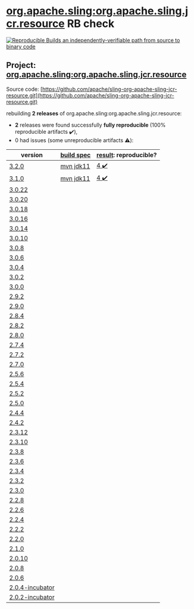 [org.apache.sling:org.apache.sling.jcr.resource](https://search.maven.org/artifact/org.apache.sling/org.apache.sling.jcr.resource/) RB check
=======

[![Reproducible Builds](https://reproducible-builds.org/images/logos/rb.svg) an independently-verifiable path from source to binary code](https://reproducible-builds.org/)

## Project: [org.apache.sling:org.apache.sling.jcr.resource](https://search.maven.org/artifact/org.apache.sling/org.apache.sling.jcr.resource/)

Source code: [https://github.com/apache/sling-org-apache-sling-jcr-resource.git](https://github.com/apache/sling-org-apache-sling-jcr-resource.git)

rebuilding **2 releases** of org.apache.sling:org.apache.sling.jcr.resource:
- **2** releases were found successfully **fully reproducible** (100% reproducible artifacts :heavy_check_mark:),
- 0 had issues (some unreproducible artifacts :warning:):

| version | [build spec](BUILDSPEC.md) | [result](https://reproducible-builds.org/docs/jvm/): reproducible? |
| -- | --------- | ------ |
| [3.2.0](https://search.maven.org/artifact/org.apache.sling/org.apache.sling.jcr.resource/3.2.0/pom) | [mvn jdk11](org.apache.sling.jcr.resource-3.2.0.buildspec) | [4 :heavy_check_mark: ](org.apache.sling.jcr.resource-3.2.0.buildcompare) |
| [3.1.0](https://search.maven.org/artifact/org.apache.sling/org.apache.sling.jcr.resource/3.1.0/pom) | [mvn jdk11](org.apache.sling.jcr.resource-3.1.0.buildspec) | [4 :heavy_check_mark: ](org.apache.sling.jcr.resource-3.1.0.buildcompare) |
| [3.0.22](https://search.maven.org/artifact/org.apache.sling/org.apache.sling.jcr.resource/3.0.22/pom) | | |
| [3.0.20](https://search.maven.org/artifact/org.apache.sling/org.apache.sling.jcr.resource/3.0.20/pom) | | |
| [3.0.18](https://search.maven.org/artifact/org.apache.sling/org.apache.sling.jcr.resource/3.0.18/pom) | | |
| [3.0.16](https://search.maven.org/artifact/org.apache.sling/org.apache.sling.jcr.resource/3.0.16/pom) | | |
| [3.0.14](https://search.maven.org/artifact/org.apache.sling/org.apache.sling.jcr.resource/3.0.14/pom) | | |
| [3.0.10](https://search.maven.org/artifact/org.apache.sling/org.apache.sling.jcr.resource/3.0.10/pom) | | |
| [3.0.8](https://search.maven.org/artifact/org.apache.sling/org.apache.sling.jcr.resource/3.0.8/pom) | | |
| [3.0.6](https://search.maven.org/artifact/org.apache.sling/org.apache.sling.jcr.resource/3.0.6/pom) | | |
| [3.0.4](https://search.maven.org/artifact/org.apache.sling/org.apache.sling.jcr.resource/3.0.4/pom) | | |
| [3.0.2](https://search.maven.org/artifact/org.apache.sling/org.apache.sling.jcr.resource/3.0.2/pom) | | |
| [3.0.0](https://search.maven.org/artifact/org.apache.sling/org.apache.sling.jcr.resource/3.0.0/pom) | | |
| [2.9.2](https://search.maven.org/artifact/org.apache.sling/org.apache.sling.jcr.resource/2.9.2/pom) | | |
| [2.9.0](https://search.maven.org/artifact/org.apache.sling/org.apache.sling.jcr.resource/2.9.0/pom) | | |
| [2.8.4](https://search.maven.org/artifact/org.apache.sling/org.apache.sling.jcr.resource/2.8.4/pom) | | |
| [2.8.2](https://search.maven.org/artifact/org.apache.sling/org.apache.sling.jcr.resource/2.8.2/pom) | | |
| [2.8.0](https://search.maven.org/artifact/org.apache.sling/org.apache.sling.jcr.resource/2.8.0/pom) | | |
| [2.7.4](https://search.maven.org/artifact/org.apache.sling/org.apache.sling.jcr.resource/2.7.4/pom) | | |
| [2.7.2](https://search.maven.org/artifact/org.apache.sling/org.apache.sling.jcr.resource/2.7.2/pom) | | |
| [2.7.0](https://search.maven.org/artifact/org.apache.sling/org.apache.sling.jcr.resource/2.7.0/pom) | | |
| [2.5.6](https://search.maven.org/artifact/org.apache.sling/org.apache.sling.jcr.resource/2.5.6/pom) | | |
| [2.5.4](https://search.maven.org/artifact/org.apache.sling/org.apache.sling.jcr.resource/2.5.4/pom) | | |
| [2.5.2](https://search.maven.org/artifact/org.apache.sling/org.apache.sling.jcr.resource/2.5.2/pom) | | |
| [2.5.0](https://search.maven.org/artifact/org.apache.sling/org.apache.sling.jcr.resource/2.5.0/pom) | | |
| [2.4.4](https://search.maven.org/artifact/org.apache.sling/org.apache.sling.jcr.resource/2.4.4/pom) | | |
| [2.4.2](https://search.maven.org/artifact/org.apache.sling/org.apache.sling.jcr.resource/2.4.2/pom) | | |
| [2.3.12](https://search.maven.org/artifact/org.apache.sling/org.apache.sling.jcr.resource/2.3.12/pom) | | |
| [2.3.10](https://search.maven.org/artifact/org.apache.sling/org.apache.sling.jcr.resource/2.3.10/pom) | | |
| [2.3.8](https://search.maven.org/artifact/org.apache.sling/org.apache.sling.jcr.resource/2.3.8/pom) | | |
| [2.3.6](https://search.maven.org/artifact/org.apache.sling/org.apache.sling.jcr.resource/2.3.6/pom) | | |
| [2.3.4](https://search.maven.org/artifact/org.apache.sling/org.apache.sling.jcr.resource/2.3.4/pom) | | |
| [2.3.2](https://search.maven.org/artifact/org.apache.sling/org.apache.sling.jcr.resource/2.3.2/pom) | | |
| [2.3.0](https://search.maven.org/artifact/org.apache.sling/org.apache.sling.jcr.resource/2.3.0/pom) | | |
| [2.2.8](https://search.maven.org/artifact/org.apache.sling/org.apache.sling.jcr.resource/2.2.8/pom) | | |
| [2.2.6](https://search.maven.org/artifact/org.apache.sling/org.apache.sling.jcr.resource/2.2.6/pom) | | |
| [2.2.4](https://search.maven.org/artifact/org.apache.sling/org.apache.sling.jcr.resource/2.2.4/pom) | | |
| [2.2.2](https://search.maven.org/artifact/org.apache.sling/org.apache.sling.jcr.resource/2.2.2/pom) | | |
| [2.2.0](https://search.maven.org/artifact/org.apache.sling/org.apache.sling.jcr.resource/2.2.0/pom) | | |
| [2.1.0](https://search.maven.org/artifact/org.apache.sling/org.apache.sling.jcr.resource/2.1.0/pom) | | |
| [2.0.10](https://search.maven.org/artifact/org.apache.sling/org.apache.sling.jcr.resource/2.0.10/pom) | | |
| [2.0.8](https://search.maven.org/artifact/org.apache.sling/org.apache.sling.jcr.resource/2.0.8/pom) | | |
| [2.0.6](https://search.maven.org/artifact/org.apache.sling/org.apache.sling.jcr.resource/2.0.6/pom) | | |
| [2.0.4-incubator](https://search.maven.org/artifact/org.apache.sling/org.apache.sling.jcr.resource/2.0.4-incubator/pom) | | |
| [2.0.2-incubator](https://search.maven.org/artifact/org.apache.sling/org.apache.sling.jcr.resource/2.0.2-incubator/pom) | | |
